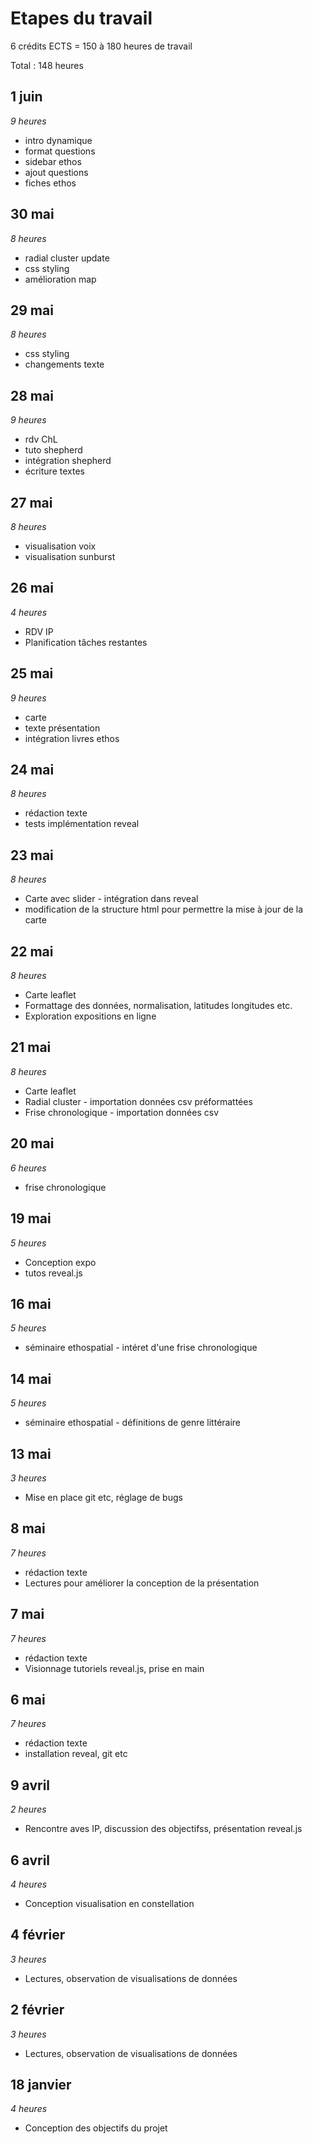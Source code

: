 # Etapes du travail

6 crédits ECTS = 150 à 180 heures de travail

Total : 148 heures



## 1 juin
*9 heures*

- intro dynamique
- format questions
- sidebar ethos
- ajout questions
- fiches ethos

## 30 mai
*8 heures*

- radial cluster update
- css styling 
- amélioration map 

## 29 mai
*8 heures*

- css styling
- changements texte

## 28 mai 
*9 heures*

- rdv ChL
- tuto shepherd 
- intégration shepherd
- écriture textes

## 27 mai 
*8 heures*

- visualisation voix
- visualisation sunburst

## 26 mai
*4 heures*

- RDV IP
- Planification tâches restantes

## 25 mai
*9 heures*

- carte
- texte présentation
- intégration livres ethos

## 24 mai
*8 heures*

- rédaction texte
- tests implémentation reveal

## 23 mai 
*8 heures*

- Carte avec slider - intégration dans reveal
- modification de la structure html pour permettre la mise à jour de la carte

## 22 mai
*8 heures*

- Carte leaflet
- Formattage des données, normalisation, latitudes longitudes etc.
- Exploration expositions en ligne

## 21 mai
*8 heures*
- Carte leaflet
- Radial cluster - importation données csv préformattées
- Frise chronologique - importation données csv

## 20 mai
*6 heures*

- frise chronologique

## 19 mai
*5 heures*

- Conception expo
- tutos reveal.js

## 16 mai
*5 heures*

- séminaire ethospatial - intéret d'une frise chronologique

## 14 mai
*5 heures*

- séminaire ethospatial - définitions de genre littéraire

## 13 mai
*3 heures*

- Mise en place git etc, réglage de bugs

## 8 mai  
*7 heures*

- rédaction texte 
- Lectures pour améliorer la conception de la présentation

## 7 mai  
*7 heures*  

- rédaction texte 
- Visionnage tutoriels reveal.js, prise en main

## 6 mai  
*7 heures*

- rédaction texte 
- installation reveal, git etc

## 9 avril
*2 heures*

- Rencontre aves IP, discussion des objectifss, présentation reveal.js

## 6 avril  
*4 heures*  

- Conception visualisation en constellation

## 4 février
*3 heures*

- Lectures, observation de visualisations de données

## 2 février
*3 heures*

- Lectures, observation de visualisations de données

## 18 janvier
*4 heures*

- Conception des objectifs du projet




